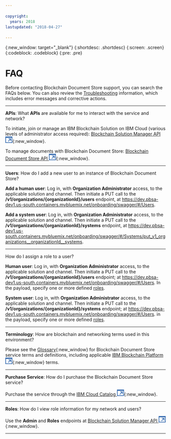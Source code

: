 ```yaml
---

copyright:
  years: 2018
lastupdated: "2018-04-27"

---
```


{:new_window: target="_blank"}
{:shortdesc: .shortdesc}
{:screen: .screen}
{:codeblock: .codeblock}
{:pre: .pre}


# FAQ

Before contacting Blockchain Document Store support, you can search the
FAQs below. You can also review the [Troubleshooting](troubleshooting.md)
information, which includes error messages and corrective actions.

----------

**APIs**: What **APIs** are available for me to interact with the service and network?

To initiate, join or manage an IBM Blockchain Solution on IBM Cloud (various levels of
administrator access required):
[Blockchain Solution Manager API ![External link icon](images/launch-glyph.svg "External link icon")](https://dev.pbsa-dev1.us-south.containers.mybluemix.net/onboarding/swagger/#/){:new_window}.

To manage documents with Blockchain Document Store:
[Blockchain Document Store API ![External link icon](images/launch-glyph.svg "External link icon")](https://stage.pbsa-dev1.us-south.containers.mybluemix.net/docstore/swagger-ui.html.){:new_window}.

----------

**Users**: How do I add a new user to an instance of Blockchain Document Store?

**Add a human user**: Log in, with **Organization Administrator** access, to the
applicable solution and channel. Then initiate a PUT call to the **/v1/organizations/{organizationId}/users** endpoint,
at https://dev.pbsa-dev1.us-south.containers.mybluemix.net/onboarding/swagger/#/Users.

**Add a system user**: Log in, with **Organization Administrator** access, to the
applicable solution and channel. Then initiate a PUT call to the **/v1/organizations/{organizationId}/systems** endpoint,
at https://dev.pbsa-dev1.us-south.containers.mybluemix.net/onboarding/swagger/#/Systems/put_v1_organizations__organizationId__systems.

----------

How do I assign a role to a user?

**Human user**: Log in, with **Organization Administrator** access, to the
applicable solution and channel. Then initiate a PUT call to the **/v1/organizations/{organizationId}/users** endpoint;
at https://dev.pbsa-dev1.us-south.containers.mybluemix.net/onboarding/swagger/#/Users.
In the payload, specify one or more defined [roles](glossary.html#roles).

**System user**: Log in, with **Organization Administrator** access, to the
applicable solution and channel. Then initiate a PUT call to the **/v1/organizations/{organizationId}/systems** endpoint;
at https://dev.pbsa-dev1.us-south.containers.mybluemix.net/onboarding/swagger/#/Users.
in the payload, specify one or more defined [roles](glossary.html#roles).

----------

**Terminology**: How are blockchain and networking terms used in this environment?

Please see the [Glossary](glossary.html){:new_window} for Blockchain Document Store service terms and
definitions, including applicable [IBM Blockchain Platform ![External link icon](images/launch-glyph.svg "External link icon")](https://console.bluemix.net/docs/services/blockchain/index.html#ibm-blockchain-platform){:new_window} terms.

----------

**Purchase Service**: How do I purchase the Blockchain Document Store service?

Purchase the service through the [IBM Cloud Catalog ![External link icon](images/launch-glyph.svg "External link icon")](https://console.stage1.bluemix.net/catalog/services/blockchain-document-store){:new_window}.

----------

**Roles**: How do I view role information for my network and users?

Use the **Admin** and **Roles** endpoints at [Blockchain Solution Manager API ![External link icon](images/launch-glyph.svg "External link icon")](https://dev.pbsa-dev1.us-south.containers.mybluemix.net/onboarding/swagger/#/){:new_window}.

----------
